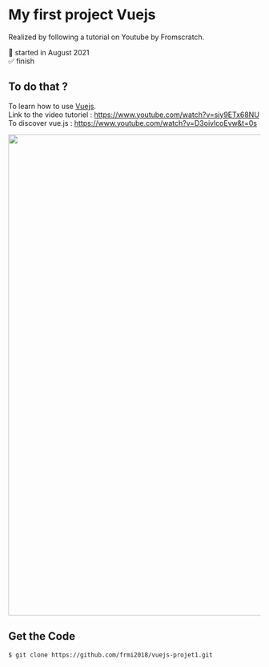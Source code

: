 # My first project Vuejs

Realized by following a tutorial on Youtube by Fromscratch.

📅 started in August 2021  
✅ finish

## To do that ?

To learn how to use [Vuejs](https://v3.vuejs.org/).  
Link to the video tutoriel : https://www.youtube.com/watch?v=siy9ETx68NU  
To discover vue.js : https://www.youtube.com/watch?v=D3oivlcoEvw&t=0s

<img src="https://github.com/frmi2018/vuejs-projet1/blob/main/Capture.JPG" width="960" height=auto>

## Get the Code

```
$ git clone https://github.com/frmi2018/vuejs-projet1.git
```
